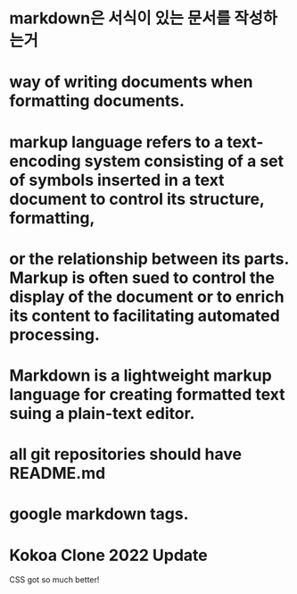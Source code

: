 # markdown은 서식이 있는 문서를 작성하는거
# way of writing documents when formatting documents.

# markup language refers to a text-encoding system consisting of a set of symbols inserted in a text document to control its structure, formatting,
# or the relationship between its parts. Markup is often sued to control the display of the document or to enrich its content to facilitating automated processing.

# Markdown is a lightweight markup language for creating formatted text suing a plain-text editor.

# all git repositories should have README.md

# google markdown tags.

# Kokoa Clone 2022 Update

CSS got so much better!
